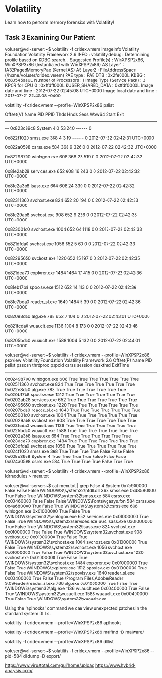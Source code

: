 # Volatility
Learn how to perform memory forensics with Volatility!

## Task 3  Examining Our Patient

voluser@vol-server:~$ volatility -f cridex.vmem imageinfo
Volatility Foundation Volatility Framework 2.6
INFO    : volatility.debug    : Determining profile based on KDBG search...
          Suggested Profile(s) : WinXPSP2x86, WinXPSP3x86 (Instantiated with WinXPSP2x86)
                     AS Layer1 : IA32PagedMemoryPae (Kernel AS)
                     AS Layer2 : FileAddressSpace (/home/voluser/cridex.vmem)
                      PAE type : PAE
                           DTB : 0x2fe000L
                          KDBG : 0x80545ae0L
          Number of Processors : 1
     Image Type (Service Pack) : 3
                KPCR for CPU 0 : 0xffdff000L
             KUSER_SHARED_DATA : 0xffdf0000L
           Image date and time : 2012-07-22 02:45:08 UTC+0000
     Image local date and time : 2012-07-21 22:45:08 -0400


volatility -f cridex.vmem --profile=WinXPSP2x86 pslist

Offset(V)  Name                    PID   PPID   Thds     Hnds   Sess  Wow64 Start                          Exit                        
  
---------- -------------------- ------ ------ ------ -------- ------ ------ ------------------------------ ----------------------------
--
0x823c89c8 System                    4      0     53      240 ------      0                                                            
  
0x822f1020 smss.exe                368      4      3       19 ------      0 2012-07-22 02:42:31 UTC+0000                               
  
0x822a0598 csrss.exe               584    368      9      326      0      0 2012-07-22 02:42:32 UTC+0000                               
  
0x82298700 winlogon.exe            608    368     23      519      0      0 2012-07-22 02:42:32 UTC+0000                               
  
0x81e2ab28 services.exe            652    608     16      243      0      0 2012-07-22 02:42:32 UTC+0000                               
  
0x81e2a3b8 lsass.exe               664    608     24      330      0      0 2012-07-22 02:42:32 UTC+0000                               
  
0x82311360 svchost.exe             824    652     20      194      0      0 2012-07-22 02:42:33 UTC+0000                               
  
0x81e29ab8 svchost.exe             908    652      9      226      0      0 2012-07-22 02:42:33 UTC+0000                               
  
0x823001d0 svchost.exe            1004    652     64     1118      0      0 2012-07-22 02:42:33 UTC+0000                               
  
0x821dfda0 svchost.exe            1056    652      5       60      0      0 2012-07-22 02:42:33 UTC+0000                               
  
0x82295650 svchost.exe            1220    652     15      197      0      0 2012-07-22 02:42:35 UTC+0000                               
  
0x821dea70 explorer.exe           1484   1464     17      415      0      0 2012-07-22 02:42:36 UTC+0000                               
  
0x81eb17b8 spoolsv.exe            1512    652     14      113      0      0 2012-07-22 02:42:36 UTC+0000                               
  
0x81e7bda0 reader_sl.exe          1640   1484      5       39      0      0 2012-07-22 02:42:36 UTC+0000                               
  
0x820e8da0 alg.exe                 788    652      7      104      0      0 2012-07-22 02:43:01 UTC+0000                               
  
0x821fcda0 wuauclt.exe            1136   1004      8      173      0      0 2012-07-22 02:43:46 UTC+0000                               
  
0x8205bda0 wuauclt.exe            1588   1004      5      132      0      0 2012-07-22 02:44:01 UTC+0000  


voluser@vol-server:~$ volatility -f cridex.vmem --profile=WinXPSP2x86 psxview
Volatility Foundation Volatility Framework 2.6
Offset(P)  Name                    PID pslist psscan thrdproc pspcid csrss session deskthrd ExitTime
---------- -------------------- ------ ------ ------ -------- ------ ----- ------- -------- --------
0x02498700 winlogon.exe            608 True   True   True     True   True  True    True     
0x02511360 svchost.exe             824 True   True   True     True   True  True    True     
0x022e8da0 alg.exe                 788 True   True   True     True   True  True    True     
0x020b17b8 spoolsv.exe            1512 True   True   True     True   True  True    True     
0x0202ab28 services.exe            652 True   True   True     True   True  True    True     
0x02495650 svchost.exe            1220 True   True   True     True   True  True    True     
0x0207bda0 reader_sl.exe          1640 True   True   True     True   True  True    True     
0x025001d0 svchost.exe            1004 True   True   True     True   True  True    True     
0x02029ab8 svchost.exe             908 True   True   True     True   True  True    True     
0x023fcda0 wuauclt.exe            1136 True   True   True     True   True  True    True     
0x0225bda0 wuauclt.exe            1588 True   True   True     True   True  True    True     
0x0202a3b8 lsass.exe               664 True   True   True     True   True  True    True     
0x023dea70 explorer.exe           1484 True   True   True     True   True  True    True     
0x023dfda0 svchost.exe            1056 True   True   True     True   True  True    True     
0x024f1020 smss.exe                368 True   True   True     True   False False   False    
0x025c89c8 System                    4 True   True   True     True   False False   False    
0x024a0598 csrss.exe               584 True   True   True     True   False True    True    

voluser@vol-server:~$ volatility -f cridex.vmem --profile=WinXPSP2x86 ldrmodules > mem.txt

voluser@vol-server:~$ cat mem.txt | grep False
       4 System               0x7c900000 False  False  False \WINDOWS\system32\ntdll.dll
     368 smss.exe             0x48580000 True   False  True  \WINDOWS\system32\smss.exe
     584 csrss.exe            0x00460000 False  False  False \WINDOWS\Fonts\vgasys.fon
     584 csrss.exe            0x4a680000 True   False  True  \WINDOWS\system32\csrss.exe
     608 winlogon.exe         0x01000000 True   False  True  \WINDOWS\system32\winlogon.exe
     652 services.exe         0x01000000 True   False  True  \WINDOWS\system32\services.exe
     664 lsass.exe            0x01000000 True   False  True  \WINDOWS\system32\lsass.exe
     824 svchost.exe          0x01000000 True   False  True  \WINDOWS\system32\svchost.exe
     908 svchost.exe          0x01000000 True   False  True  \WINDOWS\system32\svchost.exe
    1004 svchost.exe          0x01000000 True   False  True  \WINDOWS\system32\svchost.exe
    1056 svchost.exe          0x01000000 True   False  True  \WINDOWS\system32\svchost.exe
    1220 svchost.exe          0x01000000 True   False  True  \WINDOWS\system32\svchost.exe
    1484 explorer.exe         0x01000000 True   False  True  \WINDOWS\explorer.exe
    1512 spoolsv.exe          0x01000000 True   False  True  \WINDOWS\system32\spoolsv.exe
    1640 reader_sl.exe        0x00400000 True   False  True  \Program Files\Adobe\Reader 9.0\Reader\reader_sl.exe
     788 alg.exe              0x01000000 True   False  True  \WINDOWS\system32\alg.exe
    1136 wuauclt.exe          0x00400000 True   False  True  \WINDOWS\system32\wuauclt.exe
    1588 wuauclt.exe          0x00400000 True   False  True  \WINDOWS\system32\wuauclt.exe

Using the 'apihooks' command we can view unexpected patches in the standard system DLLs.

volatility -f cridex.vmem --profile=WinXPSP2x86 apihooks


volatility -f cridex.vmem --profile=WinXPSP2x86 malfind -D malware/


volatility -f cridex.vmem --profile=WinXPSP2x86 dlllist

voluser@vol-server:~$ volatility -f cridex.vmem --profile=WinXPSP2x86 --pid=584 dlldump -D export/


https://www.virustotal.com/gui/home/upload
https://www.hybrid-analysis.com/